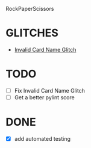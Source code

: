 RockPaperScissors


# GLITCHES

- [Invalid Card Name Glitch](GLITCHES.md) 

# TODO

- [ ] Fix Invalid Card Name Glitch
- [ ] Get a better pylint score

# DONE

- [x] add automated testing 
